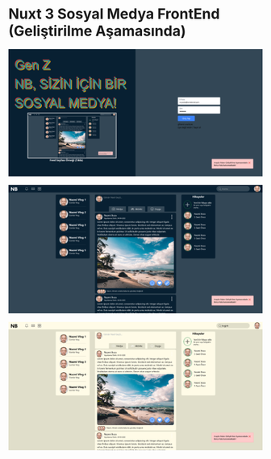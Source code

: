 # Nuxt 3 Sosyal Medya FrontEnd (Geliştirilme  Aşamasında)

![alt text](https://github.com/NazmiBoza/Nuxt3-SocialMediaFrontEnd/blob/master/public/images/welcome-screen.png?raw=true)

![alt text](https://github.com/NazmiBoza/Nuxt3-SocialMediaFrontEnd/blob/master/public/images/dark-feed.png?raw=true)

![alt text](https://github.com/NazmiBoza/Nuxt3-SocialMediaFrontEnd/blob/master/public/images/light-feed.png?raw=true)

